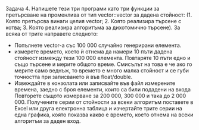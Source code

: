 Задача 4. Напишете тези три програми като три функции за претърсване на променлива от тип
vector::vector за дадена стойност: (1. Която претърсва винаги целия vector; 2. Която реализира
търсене с котва; 3. Която реализира алгоритъма за дихотомично търсене).
За всяка от трите направете следното:
- Попълнете vector-а със 100 000 случайно генерирани елемента.
- измерете времето, което ѝ отнема да намери 10 пъти дадена стойност измежду тези 100 000
елемента. Повтаряте 10 пъти едно и също търсене и мерите общото време. Смисълът на това е
че ако го мерите само веднъж, то времето е много малка стойност и се губи точността при
записването ѝ във float/double.
- Извеждайте в конзолата или записвайте във файл измерените времена, заедно с броя
елементи, които са били подадени на входа
Повторете същото измерване за 200 000, 300 000 и така до 2 000 000.
Получените серии от стойности за всеки алгоритъм поставете в Excel или друга електронна
таблица и изчертайте трите серии на една графика, която показва какво е времето, което
отнема на всеки алгоритъм за даден вход.

